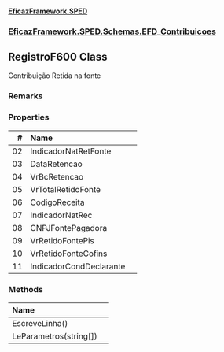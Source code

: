 #### [EficazFramework.SPED](EficazFrameworkSPED.md 'EficazFramework SPED')
### [EficazFramework.SPED.Schemas.EFD_Contribuicoes](EficazFramework.SPED.Schemas.EFD_Contribuicoes.md 'EficazFramework.SPED.Schemas.EFD_Contribuicoes')

## RegistroF600 Class

Contribuição Retida na fonte

### Remarks
### Properties

| # | Name | |
| ---: | :--- | :--- |
| 02 | IndicadorNatRetFonte |  |
| 03 | DataRetencao |  |
| 04 | VrBcRetencao |  |
| 05 | VrTotalRetidoFonte |  |
| 06 | CodigoReceita |  |
| 07 | IndicadorNatRec |  |
| 08 | CNPJFontePagadora |  |
| 09 | VrRetidoFontePis |  |
| 10 | VrRetidoFonteCofins |  |
| 11 | IndicadorCondDeclarante |  |
### Methods

| Name | |
| :--- | :--- |
| EscreveLinha() |  |
| LeParametros(string[]) |  |
